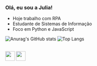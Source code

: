 ### Olá, eu sou a Julia!

- Hoje trabalho com RPA
- Estudante de Sistemas de Informação
- Foco em Python e JavaScript

  
![Anurag's GitHub stats](https://github-readme-stats.vercel.app/api?username=jevellyn&show_icons=true&theme=dracula)
![Top Langs](https://github-readme-stats.vercel.app/api/top-langs/?username=jevellyn&layout=compact&theme=dracula)

</div>
 <div style="display: inline_block"><br>
 <img src="https://cdn.jsdelivr.net/gh/devicons/devicon/icons/python/python-original.svg" width="30" height="30" /> 
 <img src="https://cdn.jsdelivr.net/gh/devicons/devicon/icons/javascript/javascript-original.svg" width="30" height="30" />
</div>
          
